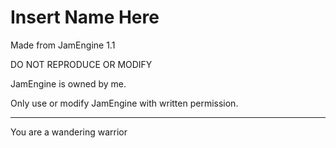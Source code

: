 Insert Name Here
==================

Made from JamEngine 1.1

DO NOT REPRODUCE OR MODIFY

JamEngine is owned by me.

Only use or modify JamEngine with written permission.

--------

You are a wandering warrior
